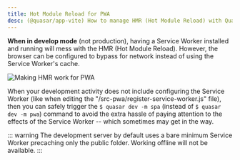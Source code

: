 ```yaml
---
title: Hot Module Reload for PWA
desc: (@quasar/app-vite) How to manage HMR (Hot Module Reload) with Quasar PWA.
---
```


**When in develop mode** (not production), having a Service Worker installed and running will mess with the HMR (Hot Module Reload). However, the browser can be configured to bypass for network instead of using the Service Worker's cache.

![Making HMR work for PWA](https://cdn.quasar.dev/img/pwa-hmr.png)

When your development activity does not include configuring the Service Worker (like when editing the "/src-pwa/register-service-worker.js" file), then you can safely trigger the `$ quasar dev -m spa` (instead of `$ quasar dev -m pwa`) command to avoid the extra hassle of paying attention to the effects of the Service Worker -- which sometimes may get in the way.

::: warning
The development server by default uses a bare minimum Service Worker precaching only the public folder. Working offline will not be available.
:::
